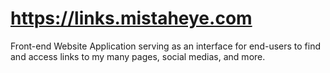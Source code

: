 # https://links.mistaheye.com

Front-end Website Application serving as an interface for end-users to find and access links to my many pages, social medias, and more.
